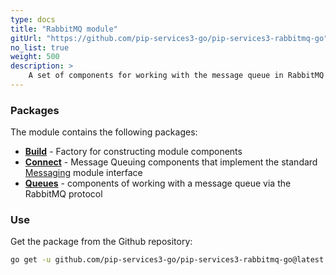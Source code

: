 ```yaml
---
type: docs
title: "RabbitMQ module"
gitUrl: "https://github.com/pip-services3-go/pip-services3-rabbitmq-go"
no_list: true
weight: 500
description: > 
    A set of components for working with the message queue in RabbitMQ through the AMQP protocol.
---
```


### Packages

The module contains the following packages:
- [**Build**](build) - Factory for constructing module components
- [**Connect**](connect) - Message Queuing components that implement the standard [Messaging](../messaging/) module interface
- [**Queues**](queues) - components of working with a message queue via the RabbitMQ protocol


### Use

Get the package from the Github repository:
```bash
go get -u github.com/pip-services3-go/pip-services3-rabbitmq-go@latest
```
